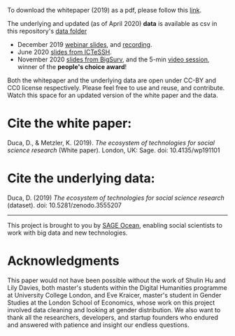 To download the whitepaper (2019) as a pdf, please follow this [link](https://uk.sagepub.com/en-gb/eur/technologies-for-social-science-research).

The underlying and updated (as of April 2020) **data** is available as csv in this repository's [data folder](https://github.com/sagepublishing/SAGE_tools_social_science/blob/master/data/master_tools_current.csv) 

- December 2019 [webinar slides](https://github.com/sagepublishing/sage_tools_social_science/blob/master/docs/tools_webinar_dec19.pdf), and [recording](https://youtu.be/_Vyx4Y_iF3o).
- June 2020 [slides from ICTeSSH](https://github.com/sagepublishing/sage_tools_social_science/blob/master/docs/ictessh_ocean_2020.pdf).
- November 2020 [slides from BigSurv](https://github.com/sagepublishing/sage_tools_social_science/blob/master/docs/Duca_Metzler_BigSurv2020.pdf), and the 5-min [video session](https://youtu.be/wUpI5ikBOrM), winner of the **people's choice award**!

Both the whitepaper and the underlying data are open under CC-BY and CC0 license respectively. Please feel free to use and reuse, and contribute. Watch this space for an updated version of the white paper and the data.

# Cite the white paper:
Duca, D., & Metzler, K. (2019). *The ecosystem of technologies for social science research* (White paper). London, UK:
Sage. doi: 10.4135/wp191101

# Cite the underlying data:
Duca, D. (2019) *The ecosystem of technologies for social science research* (dataset). doi: 10.5281/zenodo.3555207


----

This project is brought to you by [SAGE Ocean](https://ocean.sagepub.com/), enabling social scientists to work with big data and new technologies. 

# Acknowledgments

This paper would not have been possible without the work of Shulin Hu
and Lily Davies, both master's students within the Digital Humanities
programme at University College London, and Eve Kraicer, master's
student in Gender Studies at the London School of Economics, whose work
on this project involved data cleaning and looking at gender
distribution. We also want to thank all the researchers, developers, and
startup founders who endured and answered with patience and insight our
endless questions.
